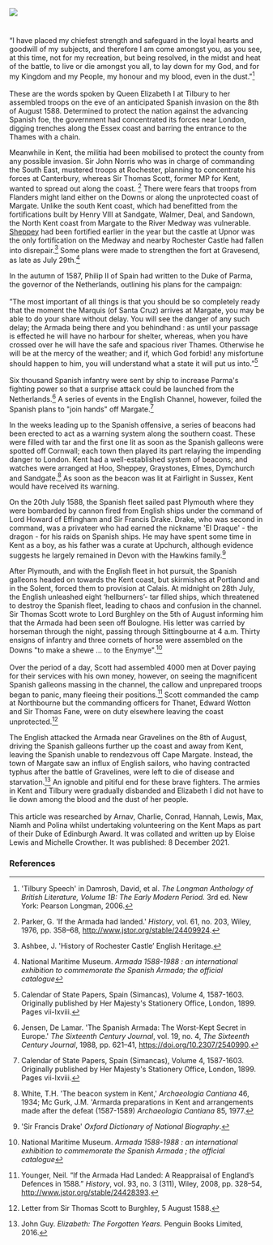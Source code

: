 <a href="https://beta.kent-maps.online"><img src="https://beta.kent-maps.online/juncture/ve-button.png"></a>
<param ve-config title="The Spanish Armada and Kent " author="Duke of Edinburgh Scheme Participants" layout="vtl" banner="https://upload.wikimedia.org/wikipedia/commons/0/08/La_batalla_de_Gravelinas%2C_por_Nicholas_Hilliard.jpg"> 

<param ve-entity eid="Q179224" aliases="Dover"> 
<param title="Folkestone" eid="Q375314">
<param title="Gravesend" eid="Q676689">
<param ve-entity eid="Q1626044" aliases="Sittingbourne">
<param ve-entity eid="Q29303" aliases="Canterbury">
<param ve-entity eid="Q2551894" aliases="Walmer">
<param ve-entity eid="Q1011096" aliases="Deal">
<param ve-entity eid="Q7416497" aliases="Sandown">
<param ve-entity eid="Q618045" aliases="Margate">
<param ve-entity eid="Q1000312" aliases="Sandgate">
<param ve-entity eid="Q7898392" aliases="Upnor">
<param ve-entity eid="Q507517" aliases="Rochester">
<param ve-entity eid="Q1434222" aliases="Medway">
<param ve-entity eid="Q1500299" aliases="Sheppey">
<param ve-entity eid="Q2796278" aliases="Dymchurch">
<param ve-entity eid="Q2483544" aliases="Upchurch">
<param ve-entity eid="Q2455830" aliases="Northbourne">
<param ve-entity eid="Q590422" aliases="Thanet">

#

“I have placed my chiefest strength and safeguard in the loyal hearts and goodwill of my subjects, and therefore I am come amongst you, as you see, at this time, not for my recreation, but being resolved, in the midst and heat of the battle, to live or die amongst you all, to lay down for my God, and for my Kingdom and my People, my honour and my blood, even in the dust."[^ref1]
<br><br>
These are the words spoken by Queen Elizabeth I at Tilbury to her assembled troops on the eve of an anticipated Spanish invasion on the 8th of August 1588.  Determined to protect the nation against the advancing Spanish foe, the government had concentrated its forces near London, digging trenches along the Essex coast and barring the entrance to the Thames with a chain. 
<param ve-image url="https://upload.wikimedia.org/wikipedia/commons/a/ae/Ignoto%2C_elisabetta_I_d%27inghilterra%2C_1588_caFXD.jpg" label="Elisabetta I d'Inghilterra, 1588" attribution="Sailko, Public domain, via Wikimedia Commons, Toledo Museum of Art">

Meanwhile in Kent, the militia had been mobilised to protect the county from any possible invasion. Sir John Norris who was in charge of commanding the South East, mustered troops at Rochester, planning to concentrate his forces at Canterbury, whereas Sir Thomas Scott, former MP for Kent, wanted to spread out along the coast. [^ref2] There were fears that troops from Flanders might land either on the Downs or along the unprotected coast of Margate. Unlike the south Kent coast, which had benefitted from the fortifications built by Henry VIII at Sandgate, Walmer, Deal, and Sandown, the North Kent coast from Margate to the River Medway was vulnerable. [Sheppey](/16c/16c-sheppey-at-war) had been fortified earlier in the year but the castle at Upnor was the only fortification on the Medway and nearby Rochester Castle had fallen into disrepair.[^ref3] Some plans were made to strengthen the fort at Gravesend, as late as July 29th.[^ref4] 
<param ve-image url="https://upload.wikimedia.org/wikipedia/commons/8/85/Sir_Thomas_Scott_%281535-1594%29.jpg" label="Sir Thomas Scott" attribution="Samuel De Wilde, Public domain, via Wikimedia Commons">
<param ve-map center="Q29303" zoom="10">

In the autumn of 1587, Philip II of Spain had written to the Duke of Parma, the governor of the Netherlands, outlining his plans for the campaign: 
<br><br>
”The most important of all things is that you should be so completely ready that the moment the Marquis (of Santa Cruz) arrives at Margate, you may be able to do your share without delay. You will see the danger of any such delay; the Armada being there and you behindhand : as until your passage is effected he will have no harbour for shelter, whereas, when you have crossed over he will have the safe and spacious river Thames. Otherwise he will be at the mercy of the weather; and if, which God forbid! any misfortune should happen to him, you will understand what a state it will put us into.”[^ref5] 
<br><br>
Six thousand Spanish infantry were sent by ship to increase Parma's fighting power so that a surprise attack could be launched from the Netherlands.[^ref6] A series of events in the English Channel, however, foiled the Spanish plans to "join hands" off Margate.[^ref7] 
<param ve-image url="https://upload.wikimedia.org/wikipedia/commons/6/62/The_track_of_the_Armada_around_Britain_and_Ireland_RMG_L8270.jpg" label="The track of the Armada around Britian and Ireland - The Armada Plates BM 1888,1221.8.12" attribution="Augustine Ryther, Public domain, via Wikimedia Commons">
<param ve-map center="Q618045" zoom="15">

In the weeks leading up to the Spanish offensive, a series of beacons had been erected to act as a warning system along the southern coast. These were filled with tar and the first one lit as soon as the Spanish galleons were spotted off Cornwall; each town then played its part relaying the impending danger to London. Kent had a well-established system of beacons; and watches were arranged at Hoo, Sheppey, Graystones, Elmes, Dymchurch and Sandgate.[^ref8] As soon as the beacon was lit at Fairlight in Sussex, Kent would have received its warning.
<param ve-image url="https://upload.wikimedia.org/wikipedia/commons/f/f1/A_Map_of_the_Beacons_in_Kent_%28BM_1872%2C0113.1137%29.jpg" label="A Map of the Beacons in Kent (BM 1872,0113.1137)" attribution="British Museum, Public domain, via Wikimedia Commons">

On the 20th July 1588, the Spanish fleet sailed past Plymouth where they were bombarded by cannon fired from English ships under the command of Lord Howard of Effingham and Sir Francis Drake. Drake, who was second in command, was a privateer who had earned the nickname 'El Draque' - the dragon - for his raids on Spanish ships. He may have spent some time in Kent as a boy, as his father was a curate at Upchurch, although evidence suggests he largely remained in Devon with the Hawkins family.[^ref9] 
<param ve-image url="https://upload.wikimedia.org/wikipedia/commons/d/d9/St._Mary_the_Virgin_Church%2C_Upchurch_-_geograph.org.uk_-_2210058.jpg" label="St Mary the Virgin Church, Upchurch" attribution="Roger Smith" license="CC BY-SA 2.0">

After Plymouth, and with the English fleet in hot pursuit, the Spanish galleons headed on towards the Kent coast, but skirmishes at Portland and in the Solent, forced them to provision at Calais.   At midnight on 28th July, the English unleashed eight ‘hellburners’- tar filled ships, which threatened to destroy the Spanish fleet, leading to chaos and confusion in the channel. Sir Thomas Scott wrote to Lord Burghley on the 5th of August informing him that the Armada had been seen off Boulogne. His letter was carried by horseman through the night, passing through Sittingbourne at 4 a.m. Thirty ensigns of infantry and three cornets of horse were assembled on the Downs "to make a shewe ... to the Enymye".[^ref10] 
<br><br>
Over the period of a day, Scott had assembled 4000 men at Dover paying for their services with his own money, however, on seeing the magnificent Spanish galleons massing in the channel, the callow and unprepared troops began to panic, many fleeing their positions.[^ref11] Scott commanded the camp at Northbourne but the commanding officers for Thanet, Edward Wotton and Sir Thomas Fane, were on duty elsewhere leaving the coast unprotected.[^ref12] 
<param ve-image url="https://upload.wikimedia.org/wikipedia/commons/1/17/Invincible_Armada.jpg" label="Invincible Armada" attribution="Royal Museums Greenwich, Public domain, via Wikimedia Commons">
<param ve-map center="Q179224" zoom="10">

The English attacked the Armada near Gravelines on the 8th of August, driving the Spanish galleons further up the coast and away from Kent, leaving the Spanish unable to rendezvous off Cape Margate.  Instead, the town of Margate saw an influx of English sailors, who having contracted typhus after the battle of Gravelines, were left to die of disease and starvation.[^ref13] An ignoble and pitiful end for these brave fighters. The armies in Kent and Tilbury were gradually disbanded and Elizabeth I did not have to lie down among the blood and the dust of her people. 
<br><br>
This article was researched by Arnav, Charlie, Conrad, Hannah, Lewis, Max, Niamh and Polina whilst undertaking volunteering on the Kent Maps as part of their Duke of Edinburgh Award. It was collated and written up by Eloise Lewis and Michelle Crowther. It was published: 8 December 2021.
<param ve-image url="https://upload.wikimedia.org/wikipedia/commons/4/45/Loutherbourg-Spanish_Armada.jpg" label="Spanish Armada, 8th August 1588" attribution="Philip James de Loutherbourg, Public domain, via Wikimedia Commons">
<param ve-map center="Q618045" zoom="10">

### References

[^ref1]: 'Tilbury Speech' in Damrosh, David, et al. _The Longman Anthology of British Literature, Volume 1B: The Early Modern Period._ 3rd ed. New York: Pearson Longman, 2006.
[^ref2]: Parker, G. 'If the Armada had landed.' _History_, vol. 61, no. 203, Wiley, 1976, pp. 358–68, http://www.jstor.org/stable/24409924. 
[^ref3]: Ashbee, J. 'History of Rochester Castle’ English Heritage.
[^ref4]: National Maritime Museum. _Armada 1588-1988 : an international exhibition to commemorate the Spanish Armada; the official catalogue_
[^ref5]: Calendar of State Papers, Spain (Simancas), Volume 4, 1587-1603. Originally published by Her Majesty's Stationery Office, London, 1899. Pages vii-lxviii.
[^ref6]: Jensen, De Lamar. 'The Spanish Armada: The Worst-Kept Secret in Europe.' _The Sixteenth Century Journal_, vol. 19, no. 4, _The Sixteenth Century Journal_, 1988, pp. 621–41, https://doi.org/10.2307/2540990.
[^ref7]: Calendar of State Papers, Spain (Simancas), Volume 4, 1587-1603. Originally published by Her Majesty's Stationery Office, London, 1899. Pages vii-lxviii.
[^ref8]: White, T.H. 'The beacon system in Kent,' _Archaeologia Cantiana_ 46, 1934; Mc Gurk, J.M. 'Armarda preparations in Kent and arrangements made after the defeat (1587-1589) _Archaeologia Cantiana_ 85, 1977.
[^ref9]: 'Sir Francis Drake' _Oxford Dictionary of National Biography_.
[^ref9]: Parker, G. 'If the Armada had landed.' _History_, vol. 61, no. 203, Wiley, 1976, pp. 358–68, http://www.jstor.org/stable/24409924. 
[^ref10]: National Maritime Museum. _Armada 1588-1988 : an international exhibition to commemorate the Spanish Armada ; the official catalogue_
[^ref11]: Younger, Neil. “If the Armada Had Landed: A Reappraisal of England’s Defences in 1588.” _History_, vol. 93, no. 3 (311), Wiley, 2008, pp. 328–54, http://www.jstor.org/stable/24428393.
[^ref12]: Letter from Sir Thomas Scott to Burghley, 5 August 1588.
[^ref13]: John Guy. _Elizabeth: The Forgotten Years._ Penguin Books Limited, 2016. 
<param ve-image url="https://upload.wikimedia.org/wikipedia/commons/7/7b/Elizabeth_I_%28Armada_Portrait%29.jpg" label="Elizabeth I, Armada Portrait" attribution="Formerly attributed to George Gower, Public domain, via Wikimedia Commons">
